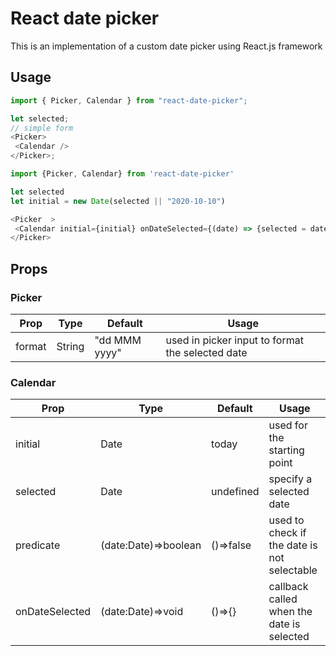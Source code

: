 # React date picker

This is an implementation of a custom date picker using React.js framework

## Usage

```js
import { Picker, Calendar } from "react-date-picker";

let selected;
// simple form
<Picker>
 <Calendar />
</Picker>;
```

```js
import {Picker, Calendar} from 'react-date-picker'

let selected
let initial = new Date(selected || "2020-10-10")

<Picker  >
 <Calendar initial={initial} onDateSelected={(date) => {selected = date}} />
</Picker>

```

## Props

### Picker

| Prop     | Type   | Default       | Usage                                            |
| ---------| ------ | ------------- | ------------------------------------------------ |
| format   | String | "dd MMM yyyy" | used in picker input to format the selected date |

### Calendar

| Prop           | Type                 | Default   | Usage                                       |
| -------------- | -------------------- | --------- | ------------------------------------------- |
| initial        | Date                 | today     | used for the starting point                 |
| selected       | Date                 | undefined | specify a selected date                     |
| predicate      | (date:Date)=>boolean | ()=>false | used to check if the date is not selectable |
| onDateSelected | (date:Date)=>void    | ()=>{}    | callback called when the date is selected   |
